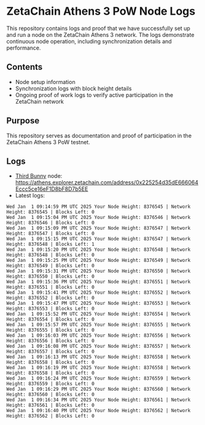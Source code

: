 # ZetaChain Athens 3 PoW Node Logs
This repository contains logs and proof that we have successfully set up and run a node on the ZetaChain Athens 3 network. The logs demonstrate continuous node operation, including synchronization details and performance.

## Contents
- Node setup information
- Synchronization logs with block height details
- Ongoing proof of work logs to verify active participation in the ZetaChain network

## Purpose
This repository serves as documentation and proof of participation in the ZetaChain Athens 3 PoW testnet.

## Logs

- [Third Bunny](https://thirdbunny.xyz/) node: https://athens.explorer.zetachain.com/address/0x225254d35dE666064Eccc5ce16eF1D8bF8D7b5EE
- Latest logs:
```
Wed Jan  1 09:14:59 PM UTC 2025 Your Node Height: 8376545 | Network Height: 8376545 | Blocks Left: 0
Wed Jan  1 09:15:04 PM UTC 2025 Your Node Height: 8376546 | Network Height: 8376546 | Blocks Left: 0
Wed Jan  1 09:15:09 PM UTC 2025 Your Node Height: 8376547 | Network Height: 8376547 | Blocks Left: 0
Wed Jan  1 09:15:15 PM UTC 2025 Your Node Height: 8376547 | Network Height: 8376548 | Blocks Left: 1
Wed Jan  1 09:15:20 PM UTC 2025 Your Node Height: 8376548 | Network Height: 8376548 | Blocks Left: 0
Wed Jan  1 09:15:25 PM UTC 2025 Your Node Height: 8376549 | Network Height: 8376549 | Blocks Left: 0
Wed Jan  1 09:15:31 PM UTC 2025 Your Node Height: 8376550 | Network Height: 8376550 | Blocks Left: 0
Wed Jan  1 09:15:36 PM UTC 2025 Your Node Height: 8376551 | Network Height: 8376551 | Blocks Left: 0
Wed Jan  1 09:15:41 PM UTC 2025 Your Node Height: 8376552 | Network Height: 8376552 | Blocks Left: 0
Wed Jan  1 09:15:47 PM UTC 2025 Your Node Height: 8376553 | Network Height: 8376553 | Blocks Left: 0
Wed Jan  1 09:15:52 PM UTC 2025 Your Node Height: 8376554 | Network Height: 8376554 | Blocks Left: 0
Wed Jan  1 09:15:57 PM UTC 2025 Your Node Height: 8376555 | Network Height: 8376555 | Blocks Left: 0
Wed Jan  1 09:16:03 PM UTC 2025 Your Node Height: 8376556 | Network Height: 8376556 | Blocks Left: 0
Wed Jan  1 09:16:08 PM UTC 2025 Your Node Height: 8376557 | Network Height: 8376557 | Blocks Left: 0
Wed Jan  1 09:16:13 PM UTC 2025 Your Node Height: 8376558 | Network Height: 8376558 | Blocks Left: 0
Wed Jan  1 09:16:19 PM UTC 2025 Your Node Height: 8376558 | Network Height: 8376558 | Blocks Left: 0
Wed Jan  1 09:16:24 PM UTC 2025 Your Node Height: 8376559 | Network Height: 8376559 | Blocks Left: 0
Wed Jan  1 09:16:29 PM UTC 2025 Your Node Height: 8376560 | Network Height: 8376560 | Blocks Left: 0
Wed Jan  1 09:16:34 PM UTC 2025 Your Node Height: 8376561 | Network Height: 8376561 | Blocks Left: 0
Wed Jan  1 09:16:40 PM UTC 2025 Your Node Height: 8376562 | Network Height: 8376562 | Blocks Left: 0
```

